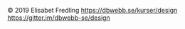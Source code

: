 © 2019 Elisabet Fredling
<a href="https://dbwebb.se/kurser/design">https://dbwebb.se/kurser/design</a>
<a href="https://gitter.im/dbwebb-se/design">https://gitter.im/dbwebb-se/design</a>
